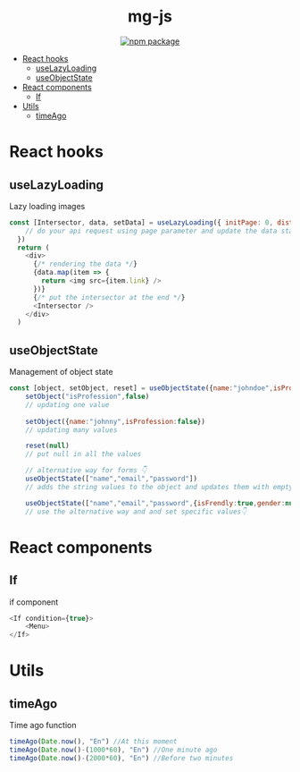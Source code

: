 <div align="center">
  <h1>mg-js</h1>
  <a href="https://www.npmjs.com/package/mg-js">
     <img src="https://img.shields.io/npm/v/mg-js.svg" alt="npm package" />
  </a>
</div>


- [React hooks](#react-hooks)
  - [useLazyLoading](#uselazyloading)
  - [useObjectState](#useobjectstate)
- [React components](#react-components)
  - [If](#if)
- [Utils](#utils)
  - [timeAgo](#timeago)
# React hooks


## useLazyLoading

Lazy loading images

```js
const [Intersector, data, setData] = useLazyLoading({ initPage: 0, distance: "50px", targetPercent: 0.5 }, (page) => {
    // do your api request using page parameter and update the data state 
  })
  return (
    <div>
      {/* rendering the data */}
      {data.map(item => {
        return <img src={item.link} />
      })}
      {/* put the intersector at the end */}
      <Intersector />
    </div>
  )
```

## useObjectState

Management of object state

```js
const [object, setObject, reset] = useObjectState({name:"johndoe",isProfession:true})
    setObject("isProfession",false) 
    // updating one value
    
    setObject({name:"johnny",isProfession:false}) 
    // updating many values

    reset(null) 
    // put null in all the values

    // alternative way for forms 👇
    useObjectState(["name","email","password"])
    // adds the string values to the object and updates them with empty string

    useObjectState(["name","email","password",{isFrendly:true,gender:null}])
    // use the alternative way and and set specific values👇
```



# React components

## If

if component

```js
<If condition={true}>
    <Menu>
</If>
```



# Utils

## timeAgo

Time ago function

```js
timeAgo(Date.now(), "En") //At this moment
timeAgo(Date.now()-(1000*60), "En") //One minute ago
timeAgo(Date.now()-(2000*60), "En") //Before two minutes
```
